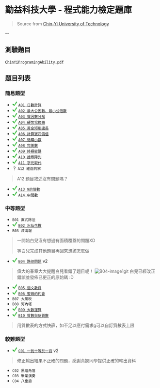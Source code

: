 # 勤益科技大學 - 程式能力檢定題庫
> Source from [Chin-Yi University of Technology][csie]

--
## 測驗題目
[`ChinYiProgramingAbility.pdf`](ChinYiProgramingAbility.pdf)

## 題目列表

### 簡易題型
- ![ok][] [`A01 日數計算`](A/A01.java)
- ![ok][] [`A02 最大公因數、最小公倍數`](A/A02.java)
- ![ok][] [`A03 質因數分解`](A/A03.java)
- ![ok][] [`A04 硬幣兌換機`](A/A04.java)
- ![ok][] [`A05 黃金矩形邊長`](A/A05.java)
- ![ok][] [`A06 計算寶石價值`](A/A06.java)
- ![ok][] [`A07 循環小數`](A/A07.java)
- ![ok][] [`A08 完美數`](A/A08.java)
- ![ok][] [`A09 終極密碼`](A/A09.java)
- ![ok][] [`A10 搜尋陣列`](A/A10.java)
- ![ok][] [`A11 字元取代`](A/A11.java)
- ？ `A12 維迦的家`

> A12 題目敘述沒有問題嗎？

- ![ok][] [`A13 9的倍數`](A/A13.java)
- ![ok][] [`A14 中間數`](A/A14.java)

### 中等題型
- `B01 直式除法`
- ![ok][] [`B02 水仙花數`](B/B02.java)
- `B03 漆海報`

> 一開始白兒沒有想過有面積覆蓋的問題XD
> 
> 等白兒完成其他題目再回來想該怎麼做

- ![ok][] [`B04 路徑問題`](B/B04.java) v2

> 偉大的春章大大提醒白兒看錯了題目呢！
> ![B04-image1][]git
> 白兒已經改正錯誤並發佈已更正的原始碼 :D

- ![ok][] [`B05 迴文數目`](B/B05.java)
- ![ok][] [`B06 蜜蜂的約會`](B/B06.java)
- `B07 大風吹`
- `B08 河內塔`
- ![ok][] [`B09 大數運算`](B/B09.java)
- ![ok][] [`B10 質數與反質數`](B/B10.java)

> 用質數表的方式快篩，如不足以應付需求g可以自訂質數表上限

### 較難題型
- ![ok][] [`C01 一到十等於一百`](C/C01.java) v2

> 修正輸出結果不正確的問題，感謝真嫻同學提供正確的輸出資料

- `C02 黑暗角落`
- `C03 畢業演奏`
- `C04 八皇后`


[csie]: <http://csie.ncut.edu.tw>
[ok]: <image/check.png>
[B04-image1]: <https://fbcdn-sphotos-d-a.akamaihd.net/hphotos-ak-xta1/t31.0-8/11270628_981896475168777_4794761790105783321_o.jpg>
